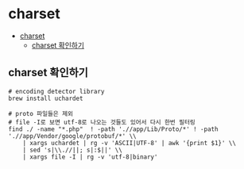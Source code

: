 # charset

- [charset](#charset)
    - [charset 확인하기](#charset-확인하기)

## charset 확인하기

```shell
# encoding detector library
brew install uchardet

# proto 파일들은 제외
# file -I로 보면 utf-8로 나오는 것들도 있어서 다시 한번 필터링
find ./ -name "*.php"  ! -path './/app/Lib/Proto/*' ! -path './/app/Vendor/google/protobuf/*' \\
    | xargs uchardet | rg -v 'ASCII|UTF-8' | awk '{print $1}' \\
    | sed 's|\\.//||; s|:$||' \\
    | xargs file -I | rg -v 'utf-8|binary'
```
